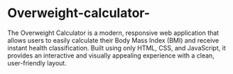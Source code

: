 # Overweight-calculator-
The Overweight Calculator is a modern, responsive web application that allows users to easily calculate their Body Mass Index (BMI) and receive instant health classification. Built using only HTML, CSS, and JavaScript, it provides an interactive and visually appealing experience with a clean, user-friendly layout.
